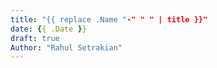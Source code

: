 ```yaml
---
title: "{{ replace .Name "-" " " | title }}"
date: {{ .Date }}
draft: true
Author: "Rahul Setrakian"
---
```


